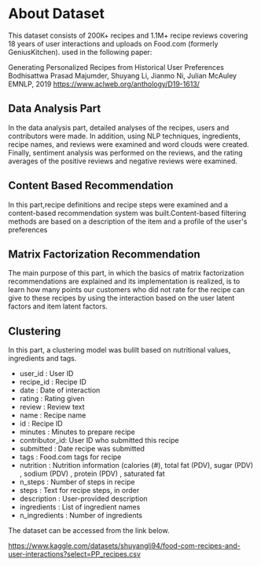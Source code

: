 # About Dataset  

This dataset consists of 200K+ recipes and 1.1M+ recipe reviews covering 18 years of user interactions and uploads on Food.com (formerly GeniusKitchen). used in the following paper:  

Generating Personalized Recipes from Historical User Preferences Bodhisattwa Prasad Majumder, Shuyang Li, Jianmo Ni, Julian McAuley EMNLP, 2019 https://www.aclweb.org/anthology/D19-1613/

## Data Analysis Part  

In the data analysis part, detailed analyses of the recipes, users and contributors were made. In addition, using NLP techniques, ingredients, recipe names, and reviews were examined and word clouds were created. Finally, sentiment analysis was performed on the reviews, and the rating averages of the positive reviews and negative reviews were examined.  

## Content Based Recommendation  

In this part,recipe definitions and recipe steps were examined and a content-based recommendation system was built.Content-based filtering methods are based on a description of the item and a profile of the user's preferences 

## Matrix Factorization Recommendation  

The main purpose of this part, in which the basics of matrix factorization recommendations are explained and its implementation is realized, is to learn how many points our customers who did not rate for the recipe can give to these recipes by using the interaction based on the user latent factors and item latent factors.  

## Clustering  

In this part, a clustering model was bulilt based on nutritional values, ingredients and tags.  



- user_id       : User ID  
- recipe_id     : Recipe ID  
- date          : Date of interaction  
- rating        : Rating given  
- review        : Review text  
- name          : Recipe name  
- id            : Recipe ID  
- minutes       : Minutes to prepare recipe  
- contributor_id: User ID who submitted this recipe  
- submitted     : Date recipe was submitted  
- tags          : Food.com tags for recipe  
- nutrition     : Nutrition information (calories (#), total fat (PDV), sugar (PDV) , sodium (PDV) , protein (PDV) , saturated fat   
- n_steps       : Number of steps in recipe  
- steps         : Text for recipe steps, in order  
- description   : User-provided description
- ingredients   : List of ingredient names  
- n_ingredients : Number of ingredients



The dataset can be accessed from the link below.  

https://www.kaggle.com/datasets/shuyangli94/food-com-recipes-and-user-interactions?select=PP_recipes.csv